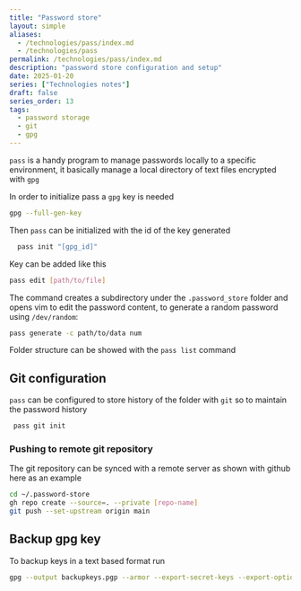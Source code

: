 ```yaml
---
title: "Password store"
layout: simple
aliases:
  - /technologies/pass/index.md
  - /technologies/pass
permalink: /technologies/pass/index.md
description: "password store configuration and setup"
date: 2025-01-20
series: ["Technologies notes"]
draft: false
series_order: 13
tags:
  - password storage
  - git
  - gpg
---
```


`pass` is a handy program to manage passwords locally to a specific environment, it basically manage a local directory of text files encrypted with `gpg`

In order to initialize pass a `gpg` key is needed

```bash
gpg --full-gen-key
```

Then `pass` can be initialized with the id of the key generated

```bash
  pass init "[gpg_id]"
```

Key can be added like this

```bash
pass edit [path/to/file]
```

The command creates a subdirectory under the `.password_store` folder and opens vim to edit the password content, to generate a random password using `/dev/random`:

```bash
pass generate -c path/to/data num
```

Folder structure can be showed with the `pass list` command

## Git configuration

`pass` can be configured to store history of the folder with `git` so to maintain the password history

```bash
 pass git init
```

### Pushing to remote git repository

The git repository can be synced with a remote server as shown with github here as an example

```bash
cd ~/.password-store
gh repo create --source=. --private [repo-name]
git push --set-upstream origin main
```

## Backup gpg key

To backup keys in a text based format run

```bash
gpg --output backupkeys.pgp --armor --export-secret-keys --export-options export-backup [gpg_id]
```
